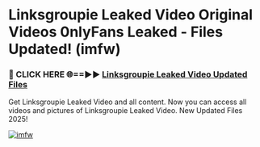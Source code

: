 # Linksgroupie Leaked Video Original Videos 0nlyFans Leaked - Files Updated! (imfw)

<h3>🔴 CLICK HERE 🌐==►► <a href="https://tinyurl.com/3hn5wdd3" rel="nofollow">Linksgroupie Leaked Video Updated Files</a></h3>

Get Linksgroupie Leaked Video and all content. Now you can access all videos and pictures of Linksgroupie Leaked Video. New Updated Files 2025!

[![imfw](https://i.imgur.com/4HnBqBT.gif)](https://tinyurl.com/3hn5wdd3)
